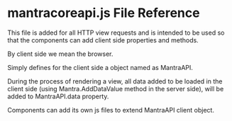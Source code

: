 # mantracoreapi.js File Reference

This file is added for all HTTP view requests and is intended to be used so that the components can add client side properties and methods.

By client side we mean the browser.

Simply defines for the client side a object named as MantraAPI.

During the process of rendering a view, all data added to be loaded in the client side (using Mantra.AddDataValue method in the server side), will be added to MantraAPI.data property.

Components can add its own js files to extend MantraAPI client object.